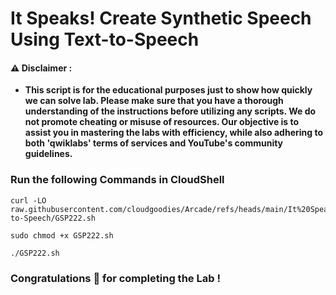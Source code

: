 #  It Speaks! Create Synthetic Speech Using Text-to-Speech


#### ⚠️ Disclaimer :
- **This script is for the educational purposes just to show how quickly we can solve lab. Please make sure that you have a thorough understanding of the instructions before utilizing any scripts. We do not promote cheating or  misuse of resources. Our objective is to assist you in mastering the labs with efficiency, while also adhering to both 'qwiklabs' terms of services and YouTube's community guidelines.**

### Run the following Commands in CloudShell 

```
curl -LO raw.githubusercontent.com/cloudgoodies/Arcade/refs/heads/main/It%20Speaks!%20Create%20Synthetic%20Speech%20Using%20Text-to-Speech/GSP222.sh

sudo chmod +x GSP222.sh

./GSP222.sh
```

### Congratulations 🎉 for completing the Lab !
